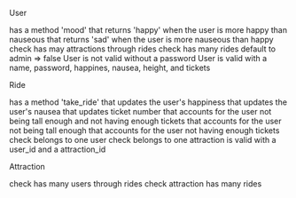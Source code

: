 User

has a method 'mood'
    that returns 'happy' when the user is more happy than nauseous
    that returns 'sad' when the user is more nauseous than happy
check has may attractions through rides
check has many rides
default to admin => false
User is not valid without a password
User is valid with a name, password, happines, nausea, height, and tickets

Ride

has a method 'take_ride'
    that updates the user's happiness
    that updates the user's nausea
    that updates ticket number
    that accounts for the user not being tall enough and not having enough tickets
    that accounts for the user not being tall enough
    that accounts for the user not having enough tickets
check belongs to one user
check belongs to one attraction
is valid with a user_id and a attraction_id


Attraction

check has many users through rides
check attraction has many rides
